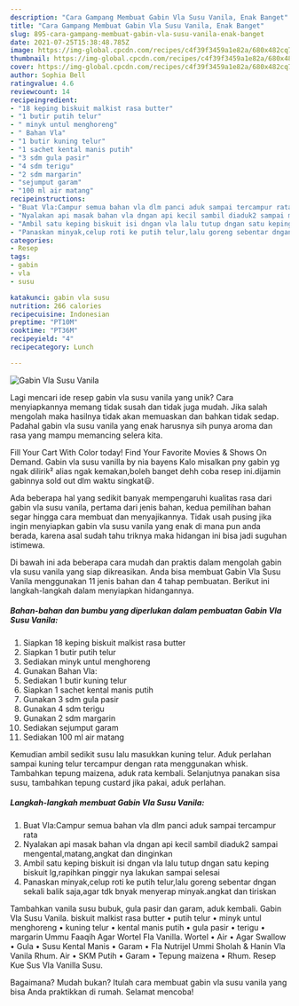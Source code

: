 ```yaml
---
description: "Cara Gampang Membuat Gabin Vla Susu Vanila, Enak Banget"
title: "Cara Gampang Membuat Gabin Vla Susu Vanila, Enak Banget"
slug: 895-cara-gampang-membuat-gabin-vla-susu-vanila-enak-banget
date: 2021-07-25T15:38:48.785Z
image: https://img-global.cpcdn.com/recipes/c4f39f3459a1e82a/680x482cq70/gabin-vla-susu-vanila-foto-resep-utama.jpg
thumbnail: https://img-global.cpcdn.com/recipes/c4f39f3459a1e82a/680x482cq70/gabin-vla-susu-vanila-foto-resep-utama.jpg
cover: https://img-global.cpcdn.com/recipes/c4f39f3459a1e82a/680x482cq70/gabin-vla-susu-vanila-foto-resep-utama.jpg
author: Sophia Bell
ratingvalue: 4.6
reviewcount: 14
recipeingredient:
- "18 keping biskuit malkist rasa butter"
- "1 butir putih telur"
- " minyk untul menghoreng"
- " Bahan Vla"
- "1 butir kuning telur"
- "1 sachet kental manis putih"
- "3 sdm gula pasir"
- "4 sdm terigu"
- "2 sdm margarin"
- "sejumput garam"
- "100 ml air matang"
recipeinstructions:
- "Buat Vla:Campur semua bahan vla dlm panci aduk sampai tercampur rata"
- "Nyalakan api masak bahan vla dngan api kecil sambil diaduk2 sampai mengental,matang,angkat dan dinginkan"
- "Ambil satu keping biskuit isi dngan vla lalu tutup dngan satu keping biskuit lg,rapihkan pinggir nya lakukan sampai selesai"
- "Panaskan minyak,celup roti ke putih telur,lalu goreng sebentar dngan sekali balik saja,agar tdk bnyak menyerap minyak.angkat dan tiriskan"
categories:
- Resep
tags:
- gabin
- vla
- susu

katakunci: gabin vla susu 
nutrition: 266 calories
recipecuisine: Indonesian
preptime: "PT10M"
cooktime: "PT36M"
recipeyield: "4"
recipecategory: Lunch

---
```



![Gabin Vla Susu Vanila](https://img-global.cpcdn.com/recipes/c4f39f3459a1e82a/680x482cq70/gabin-vla-susu-vanila-foto-resep-utama.jpg)

Lagi mencari ide resep gabin vla susu vanila yang unik? Cara menyiapkannya memang tidak susah dan tidak juga mudah. Jika salah mengolah maka hasilnya tidak akan memuaskan dan bahkan tidak sedap. Padahal gabin vla susu vanila yang enak harusnya sih punya aroma dan rasa yang mampu memancing selera kita.

Fill Your Cart With Color today! Find Your Favorite Movies &amp; Shows On Demand. Gabin vla susu vanilla by nia bayens Kalo misalkan pny gabin yg ngak dilirik² alias ngak kemakan,boleh banget dehh coba resep ini.dijamin gabinnya sold out dlm waktu singkat😃.

Ada beberapa hal yang sedikit banyak mempengaruhi kualitas rasa dari gabin vla susu vanila, pertama dari jenis bahan, kedua pemilihan bahan segar hingga cara membuat dan menyajikannya. Tidak usah pusing jika ingin menyiapkan gabin vla susu vanila yang enak di mana pun anda berada, karena asal sudah tahu triknya maka hidangan ini bisa jadi suguhan istimewa.


Di bawah ini ada beberapa cara mudah dan praktis dalam mengolah gabin vla susu vanila yang siap dikreasikan. Anda bisa membuat Gabin Vla Susu Vanila menggunakan 11 jenis bahan dan 4 tahap pembuatan. Berikut ini langkah-langkah dalam menyiapkan hidangannya.

<!--inarticleads1-->

##### Bahan-bahan dan bumbu yang diperlukan dalam pembuatan Gabin Vla Susu Vanila:

1. Siapkan 18 keping biskuit malkist rasa butter
1. Siapkan 1 butir putih telur
1. Sediakan  minyk untul menghoreng
1. Gunakan  Bahan Vla:
1. Sediakan 1 butir kuning telur
1. Siapkan 1 sachet kental manis putih
1. Gunakan 3 sdm gula pasir
1. Gunakan 4 sdm terigu
1. Gunakan 2 sdm margarin
1. Sediakan sejumput garam
1. Sediakan 100 ml air matang


Kemudian ambil sedikit susu lalu masukkan kuning telur. Aduk perlahan sampai kuning telur tercampur dengan rata menggunakan whisk. Tambahkan tepung maizena, aduk rata kembali. Selanjutnya panakan sisa susu, tambahkan tepung custard jika pakai, aduk perlahan. 

<!--inarticleads2-->

##### Langkah-langkah membuat Gabin Vla Susu Vanila:

1. Buat Vla:Campur semua bahan vla dlm panci aduk sampai tercampur rata
1. Nyalakan api masak bahan vla dngan api kecil sambil diaduk2 sampai mengental,matang,angkat dan dinginkan
1. Ambil satu keping biskuit isi dngan vla lalu tutup dngan satu keping biskuit lg,rapihkan pinggir nya lakukan sampai selesai
1. Panaskan minyak,celup roti ke putih telur,lalu goreng sebentar dngan sekali balik saja,agar tdk bnyak menyerap minyak.angkat dan tiriskan


Tambahkan vanila susu bubuk, gula pasir dan garam, aduk kembali. Gabin Vla Susu Vanila. biskuit malkist rasa butter • putih telur • minyk untul menghoreng • kuning telur • kental manis putih • gula pasir • terigu • margarin Ummu Faaqih Agar Wortel Fla Vanilla. Wortel • Air • Agar Swallow • Gula • Susu Kental Manis • Garam • Fla Nutrijel Ummi Sholah &amp; Hanin Vla Vanila Rhum. Air • SKM Putih • Garam • Tepung maizena • Rhum. Resep Kue Sus Vla Vanilla Susu. 

Bagaimana? Mudah bukan? Itulah cara membuat gabin vla susu vanila yang bisa Anda praktikkan di rumah. Selamat mencoba!
